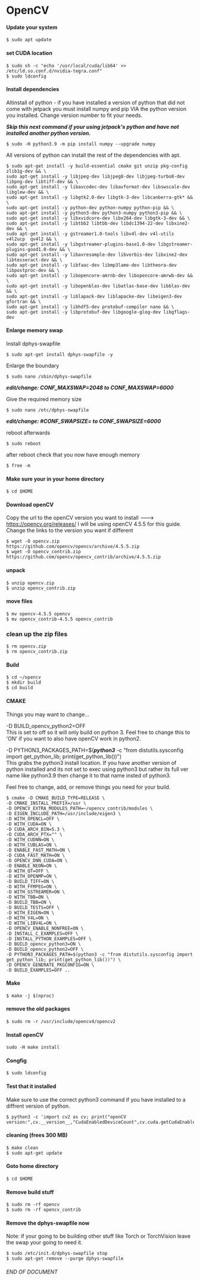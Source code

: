# OpenCV

#### Update your system
```
$ sudo apt update
```
#### set CUDA location
```
$ sudo sh -c "echo '/usr/local/cuda/lib64' >> /etc/ld.so.conf.d/nvidia-tegra.conf"
$ sudo ldconfig
```

#### Install dependencies
Altinstall of python - if you have installed a version of python that did not come with jetpack you must install numpy and pip VIA the python version you installed. Change version number to fit your needs.

***Skip this next command if your using jetpack's python and have not installed another python version.***
```
$ sudo -H python3.9 -m pip install numpy --upgrade numpy
```
All versions of python can install the rest of the dependencies with apt.
```
$ sudo apt-get install -y build-essential cmake git unzip pkg-config zlib1g-dev && \
sudo apt-get install -y libjpeg-dev libjpeg8-dev libjpeg-turbo8-dev libpng-dev libtiff-dev && \
sudo apt-get install -y libavcodec-dev libavformat-dev libswscale-dev libglew-dev && \
sudo apt-get install -y libgtk2.0-dev libgtk-3-dev libcanberra-gtk* && \
sudo apt-get install -y python-dev python-numpy python-pip && \
sudo apt-get install -y python3-dev python3-numpy python3-pip && \
sudo apt-get install -y libxvidcore-dev libx264-dev libgtk-3-dev && \
sudo apt-get install -y libtbb2 libtbb-dev libdc1394-22-dev libxine2-dev && \
sudo apt-get install -y gstreamer1.0-tools libv4l-dev v4l-utils v4l2ucp  qv4l2 && \
sudo apt-get install -y libgstreamer-plugins-base1.0-dev libgstreamer-plugins-good1.0-dev && \
sudo apt-get install -y libavresample-dev libvorbis-dev libxine2-dev libtesseract-dev && \
sudo apt-get install -y libfaac-dev libmp3lame-dev libtheora-dev libpostproc-dev && \
sudo apt-get install -y libopencore-amrnb-dev libopencore-amrwb-dev && \
sudo apt-get install -y libopenblas-dev libatlas-base-dev libblas-dev && \
sudo apt-get install -y liblapack-dev liblapacke-dev libeigen3-dev gfortran && \
sudo apt-get install -y libhdf5-dev protobuf-compiler nano && \
sudo apt-get install -y libprotobuf-dev libgoogle-glog-dev libgflags-dev
```

#### Enlarge memory swap
Install dphys-swapfile
```
$ sudo apt-get install dphys-swapfile -y
```

Enlarge the boundary
```
$ sudo nano /sbin/dphys-swapfile
```
___edit/change: CONF_MAXSWAP=2048 to CONF_MAXSWAP=6000___

Give the required memory size
```
$ sudo nano /etc/dphys-swapfile
```
___edit/change: #CONF_SWAPSIZE= to CONF_SWAPSIZE=6000___

reboot afterwards
```
$ sudo reboot
```

after reboot check that you now have enough memory
```
$ free -m
```

#### Make sure your in your home directory
```
$ cd $HOME
```

#### Download openCV

Copy the url to the openCV version you want to install ---> https://opencv.org/releases/
I will be using openCV 4.5.5 for this guide. Change the links to the version you want if different
```
$ wget -O opencv.zip https://github.com/opencv/opencv/archive/4.5.5.zip
$ wget -O opencv_contrib.zip https://github.com/opencv/opencv_contrib/archive/4.5.5.zip
```
#### unpack
```
$ unzip opencv.zip
$ unzip opencv_contrib.zip
```

#### move files  
```
$ mv opencv-4.5.5 opencv
$ mv opencv_contrib-4.5.5 opencv_contrib
```
### clean up the zip files
```
$ rm opencv.zip
$ rm opencv_contrib.zip
```
#### Build
```
$ cd ~/opencv
$ mkdir build
$ cd build
```
#### CMAKE

Things you may want to change...

-D BUILD_opencv_python2=OFF
<br>
This is set to off so it will only build on python 3. Feel free to change this to 'ON' if you want to also have openCV work in python2.

-D PYTHON3_PACKAGES_PATH=$(***python3*** -c "from distutils.sysconfig import get_python_lib; print(get_python_lib())")
<br>
This grabs the python3 install location. If you have another version of python installed and its not set to exec using python3 but rather its full ver name like python3.9 then change it to that name insted of python3.

Feel free to change, add, or remove things you need for your build.

```
$ cmake -D CMAKE_BUILD_TYPE=RELEASE \
-D CMAKE_INSTALL_PREFIX=/usr \
-D OPENCV_EXTRA_MODULES_PATH=~/opencv_contrib/modules \
-D EIGEN_INCLUDE_PATH=/usr/include/eigen3 \
-D WITH_OPENCL=OFF \
-D WITH_CUDA=ON \
-D CUDA_ARCH_BIN=5.3 \
-D CUDA_ARCH_PTX="" \
-D WITH_CUDNN=ON \
-D WITH_CUBLAS=ON \
-D ENABLE_FAST_MATH=ON \
-D CUDA_FAST_MATH=ON \
-D OPENCV_DNN_CUDA=ON \
-D ENABLE_NEON=ON \
-D WITH_QT=OFF \
-D WITH_OPENMP=ON \
-D BUILD_TIFF=ON \
-D WITH_FFMPEG=ON \
-D WITH_GSTREAMER=ON \
-D WITH_TBB=ON \
-D BUILD_TBB=ON \
-D BUILD_TESTS=OFF \
-D WITH_EIGEN=ON \
-D WITH_V4L=ON \
-D WITH_LIBV4L=ON \
-D OPENCV_ENABLE_NONFREE=ON \
-D INSTALL_C_EXAMPLES=OFF \
-D INSTALL_PYTHON_EXAMPLES=OFF \
-D BUILD_opencv_python3=ON \
-D BUILD_opencv_python2=OFF \
-D PYTHON3_PACKAGES_PATH=$(python3 -c "from distutils.sysconfig import get_python_lib; print(get_python_lib())") \
-D OPENCV_GENERATE_PKGCONFIG=ON \
-D BUILD_EXAMPLES=OFF ..
```


#### Make
```
$ make -j $(nproc)
```
#### remove the old packages
```
$ sudo rm -r /usr/include/opencv4/opencv2
```

#### Install openCV
```
sudo -H make install
```
#### Congfig
```
$ sudo ldconfig
```
#### Test that it installed
Make sure to use the correct python3 command if you have installed to a diffrent version of python.
```
$ python3 -c 'import cv2 as cv; print("openCV version:",cv.__version__,"CudaEnabledDeviceCount",cv.cuda.getCudaEnabledDeviceCount())'
```
#### cleaning (frees 300 MB)
```
$ make clean
$ sudo apt-get update
```
#### Goto home directory
```
$ cd $HOME
```

#### Remove build stuff
```
$ sudo rm -rf opencv
$ sudo rm -rf opencv_contrib
```
#### Remove the dphys-swapfile now
Note: if your going to be building other stuff like Torch or TorchVision leave the swap your going to need it.
```
$ sudo /etc/init.d/dphys-swapfile stop
$ sudo apt-get remove --purge dphys-swapfile
```



###### END OF DOCUMENT

